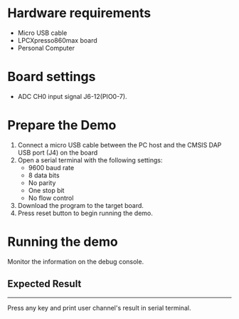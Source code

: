 Hardware requirements
=====================
- Micro USB cable
- LPCXpresso860max board
- Personal Computer

Board settings
============
- ADC CH0 input signal J6-12(PIO0-7).

Prepare the Demo
===============
1.  Connect a micro USB cable between the PC host and the CMSIS DAP USB port (J4) on the board
2.  Open a serial terminal with the following settings:
    - 9600 baud rate
    - 8 data bits
    - No parity
    - One stop bit
    - No flow control
3.  Download the program to the target board.
4.  Press reset button to begin running the demo.

Running the demo
================
Monitor the information on the debug console.

## Expected Result
------------------------
Press any key and print user channel's result in serial terminal.
~~~~~~~~~~~~~~~~~~~~~
